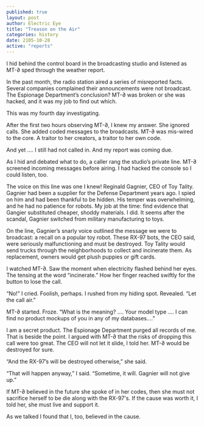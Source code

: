 ```yaml
---
published: true
layout: post
author: Electric Eye
title: "Treason on the Air"
categories: history
date: 2105-10-28
active: "reports"
---
```



I hid behind the control board in the broadcasting studio and listened as MT-∂ sped through the weather report. 

In the past month, the radio station aired a series of misreported facts. Several companies complained their announcements were not broadcast. The Espionage Department’s conclusion? MT-∂ was broken or she was hacked, and it was my job to find out which.

This was my fourth day investigating.

After the first two hours observing MT-∂, I knew my answer. She ignored calls. She added coded messages to the broadcasts. MT-∂ was mis-wired to the core. A traitor to her creators, a traitor to her own code.

And yet .... I still had not called in.  And my report was coming due.

As I hid and debated what to do, a caller rang the studio’s private line. MT-∂ screened incoming messages before airing. I had hacked the console so I could listen, too.  

The voice on this line was one I knew! Reginald Gagnier, CEO of Toy Tality.  Gagnier had been a supplier for the Defense Department years ago. I spied on him and had been thankful to be hidden. His temper was overwhelming, and he had no patience for robots. My job at the time: find evidence that Gangier substituted cheaper, shoddy materials. I did. It seems after the scandal, Gagnier switched from military manufacturing to toys. 

On the line, Gagnier’s snarly voice outlined the message we were to broadcast: a recall on a popular toy robot. These RX-97 bots, the CEO said, were seriously malfunctioning and must be destroyed. Toy Tality would send trucks through the neighborhoods to collect and incinerate them. As replacement, owners would get plush puppies or gift cards.

I watched MT-∂. Saw the moment when electricity flashed behind her eyes. The tensing at the word “incinerate.” How her finger reached swiftly for the button to lose the call.

“No!” I cried. Foolish, perhaps. I rushed from my hiding spot. Revealed. “Let the call air.”

MT-∂ started. Froze. “What is the meaning? .... Your model type .... I can find no product mockups of you in any of my databases....”

I am a secret product. The Espionage Department purged all records of me. That is beside the point. I argued with MT-∂ that the risks of dropping this call were too great. The CEO will not let it slide, I told her. MT-∂ would be destroyed for sure.

“And the RX-97’s will be destroyed otherwise,” she said.

“That will happen anyway,” I said. “Sometime, it will. Gagnier will not give up.”

If MT-∂ believed in the future she spoke of in her codes, then she must not sacrifice herself to be die along with the RX-97's. If the cause was worth it, I told her, she must live and support it. 

As we talked I found that I, too, believed in the cause. 
